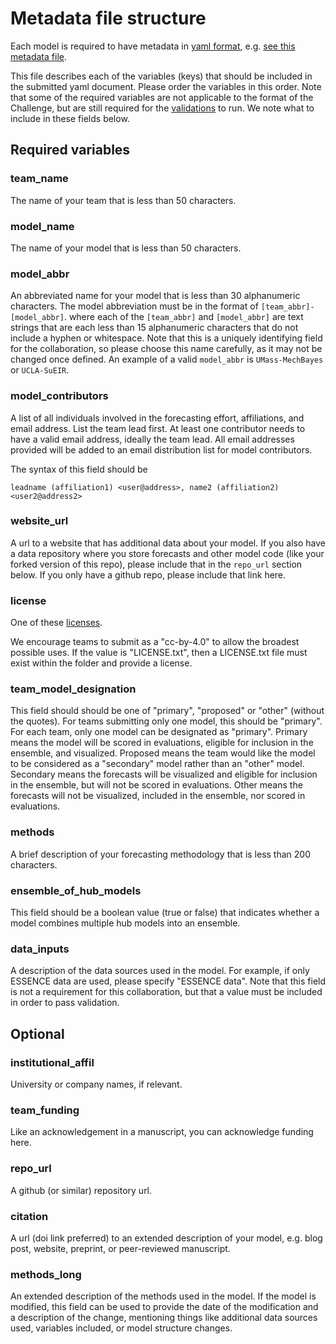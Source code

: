 # Metadata file structure

Each model is required to have metadata in 
[yaml format](https://docs.ansible.com/ansible/latest/reference_appendices/YAMLSyntax.html), 
e.g. [see this metadata file](https://github.com/reichlab/covid19-forecast-hub/blob/master/data-processed/JHU_IDD-CovidSP/metadata-JHU_IDD-CovidSP.txt).

This file describes each of the variables (keys) that should be included in the submitted yaml document.
Please order the variables in this order. Note that some of the required variables are not applicable to the format 
of the Challenge, but are still required for the [validations](../data-forecasts#forecast-validation) to run. 
We note what to include in these fields below.


## Required variables

### team_name
The name of your team that is less than 50 characters.

### model_name
The name of your model that is less than 50 characters.

### model_abbr
An abbreviated name for your model that is less than 30 alphanumeric characters. The model abbreviation must be in 
the format of `[team_abbr]-[model_abbr]`. where each of the `[team_abbr]` and `[model_abbr]` are text strings that 
are each less than 15 alphanumeric characters that do not include a hyphen or whitespace. Note that this is a 
uniquely identifying field for the collaboration, so please choose this name carefully, as it may not be changed once 
defined. An example of a valid `model_abbr` is `UMass-MechBayes` or `UCLA-SuEIR`. 

### model_contributors
A list of all individuals involved in the forecasting effort, affiliations, and email address. List the team lead
first. At least one contributor needs to have a valid email address, ideally the team lead. All email addresses 
provided will be added to an email distribution list for model contributors.

The syntax of this field should be 

    leadname (affiliation1) <user@address>, name2 (affiliation2) <user2@address2>

### website_url
A url to a website that has additional data about your model. If you also have a data repository where you 
store forecasts and other model code (like your forked version of this repo), please include that in the `repo_url` 
section below. If you only have a github repo, please include that link here. 

### license
One of these [licenses](https://github.com/reichlab/covid19-forecast-hub/blob/master/code/validation/accepted-licenses.csv).

We encourage teams to submit as a "cc-by-4.0" to allow the broadest possible uses. 
If the value is "LICENSE.txt", then a LICENSE.txt file must exist within the folder and provide a license.

### team_model_designation
This field should should be one of "primary", "proposed" or "other" (without the quotes). For teams submitting only one model, this should be "primary". For each team, only one model can be designated as "primary". Primary means the model will be scored in evaluations, eligible for inclusion in the ensemble, and visualized. Proposed means the team would like the model to be considered as a "secondary" model rather than an "other" model. Secondary means the forecasts will be visualized and eligible for inclusion in the ensemble, but will not be scored in evaluations. Other means the forecasts will not be visualized, included in the ensemble, nor scored in evaluations.

### methods
A brief description of your forecasting methodology that is less than 200 characters.

### ensemble_of_hub_models
This field should be a boolean value (true or false) that indicates whether a model combines multiple hub models into an ensemble.

### data_inputs
A description of the data sources used in the model. For example, if only ESSENCE data are used, please specify "ESSENCE data". Note that this field is not a requirement for this collaboration, but that a value must be included in order to pass validation.   



## Optional

### institutional_affil
University or company names, if relevant. 

### team_funding 
Like an acknowledgement in a manuscript, you can acknowledge funding here.

### repo_url

A github (or similar) repository url. 

### citation
A url (doi link preferred) to an extended description of your model,
e.g. blog post, website, preprint, or peer-reviewed manuscript. 

### methods_long
An extended description of the methods used in the model. 
If the model is modified, this field can be used to provide the date of the 
modification and a description of the change, mentioning things like additional data sources used, variables included,
or model structure changes.
